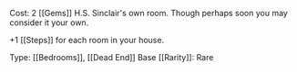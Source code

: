 Cost: 2 [[Gems]]
H.S. Sinclair's own room. Though perhaps soon you may consider it your own.

+1 [[Steps]] for each room in your house.

Type: [[Bedrooms]], [[Dead End]]
Base [[Rarity]]: Rare